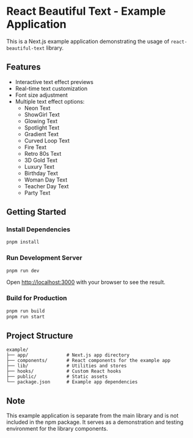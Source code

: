 # React Beautiful Text - Example Application

This is a Next.js example application demonstrating the usage of `react-beautiful-text` library.

## Features

- Interactive text effect previews
- Real-time text customization
- Font size adjustment
- Multiple text effect options:
  - Neon Text
  - ShowGirl Text
  - Glowing Text
  - Spotlight Text
  - Gradient Text
  - Curved Loop Text
  - Fire Text
  - Retro 80s Text
  - 3D Gold Text
  - Luxury Text
  - Birthday Text
  - Woman Day Text
  - Teacher Day Text
  - Party Text

## Getting Started

### Install Dependencies

```bash
pnpm install
```

### Run Development Server

```bash
pnpm run dev
```

Open [http://localhost:3000](http://localhost:3000) with your browser to see the result.

### Build for Production

```bash
pnpm run build
pnpm run start
```

## Project Structure

```
example/
├── app/              # Next.js app directory
├── components/       # React components for the example app
├── lib/              # Utilities and stores
├── hooks/            # Custom React hooks
├── public/           # Static assets
└── package.json      # Example app dependencies
```

## Note

This example application is separate from the main library and is not included in the npm package. It serves as a demonstration and testing environment for the library components.
